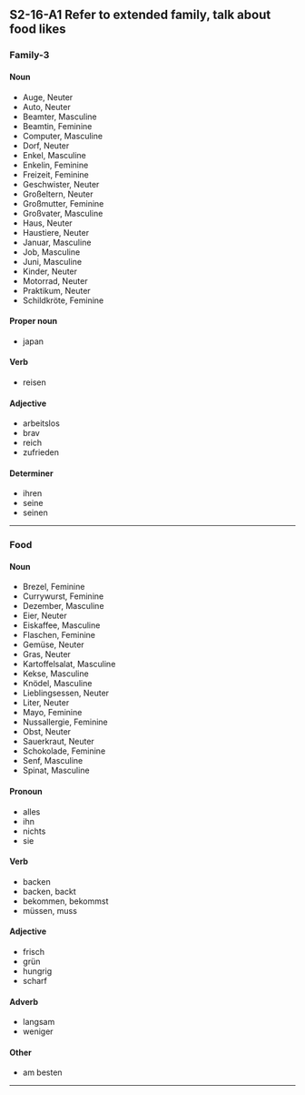 ## S2-16-A1 Refer to extended family, talk about food likes
### Family-3
#### Noun
- Auge, Neuter
- Auto, Neuter
- Beamter, Masculine
- Beamtin, Feminine
- Computer, Masculine
- Dorf, Neuter
- Enkel, Masculine
- Enkelin, Feminine
- Freizeit, Feminine
- Geschwister, Neuter
- Großeltern, Neuter
- Großmutter, Feminine
- Großvater, Masculine
- Haus, Neuter
- Haustiere, Neuter
- Januar, Masculine
- Job, Masculine
- Juni, Masculine
- Kinder, Neuter
- Motorrad, Neuter
- Praktikum, Neuter
- Schildkröte, Feminine
#### Proper noun
- japan
#### Verb
- reisen
#### Adjective
- arbeitslos
- brav
- reich
- zufrieden
#### Determiner
- ihren
- seine
- seinen
---
### Food
#### Noun
- Brezel, Feminine
- Currywurst, Feminine
- Dezember, Masculine
- Eier, Neuter
- Eiskaffee, Masculine
- Flaschen, Feminine
- Gemüse, Neuter
- Gras, Neuter
- Kartoffelsalat, Masculine
- Kekse, Masculine
- Knödel, Masculine
- Lieblingsessen, Neuter
- Liter, Neuter
- Mayo, Feminine
- Nussallergie, Feminine
- Obst, Neuter
- Sauerkraut, Neuter
- Schokolade, Feminine
- Senf, Masculine
- Spinat, Masculine
#### Pronoun
- alles
- ihn
- nichts
- sie
#### Verb
- backen
- backen, backt
- bekommen, bekommst
- müssen, muss
#### Adjective
- frisch
- grün
- hungrig
- scharf
#### Adverb
- langsam
- weniger
#### Other
- am besten
---
